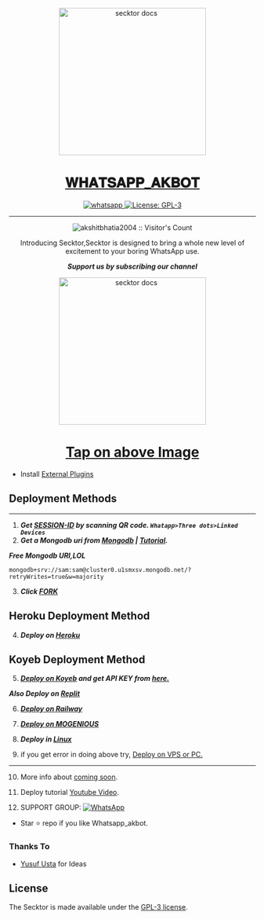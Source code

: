   <p align="center">  
  <a href="https://secktoruserbot.onrender.com/">
    <img alt="secktor docs" height="300" src="https://secder.com/main.jpg">
    <h1 align="center">𝐖𝐇𝐀𝐓𝐒𝐀𝐏𝐏_𝐀𝐊𝐁𝐎𝐓</h1>
  </a>
</p>
   
<p align="center">

  <a aria-label="Join our chats" href="https://www.youtube.com/@YourPenPal" target="_blank">
    <img alt="whatsapp" src="https://img.shields.io/badge/Join Group-25D366?style=for-the-badge&logo=whatsapp&logoColor=white" />
  </a>
 
  <a aria-label="Secktor is free to use" href="https://github.com/SamPandey001/Secktor-Md/blob/main/LICENCE" target="_blank">
    <img alt="License: GPL-3" src="https://badges.frapsoft.com/os/gpl/gpl.png?v=103)](https://opensource.org/licenses/GPL-3.0/" target="_blank" />
  </a>
</p>

 
---

<p align="center"><img src="https://profile-counter.glitch.me/{akshitbhatia2004}/count.svg" alt="akshitbhatia2004 :: Visitor's Count" /></p>

  <p align="center"> Introducing Secktor,Secktor is designed to bring a whole new level of excitement to your boring WhatsApp use. </p>
 
 ***<p align="center"> Support us by subscribing our channel </p>***
 
   <p align="center">  
  <a href="https://youtu.be/It-Ak-aSx0c">
    <img alt="secktor docs" height="300" src="https://t3.ftcdn.net/jpg/03/00/38/90/360_F_300389025_b5hgHpjDprTySl8loTqJRMipySb1rO0I.jpg">
    <h1 align="center">Tap on above Image</h1>
  </a>
</p>
 
 
- Install [External Plugins](https://github.com/akshitbhatia2004/Secktor-Plugins)
## Deployment Methods
---
1. ***Get [SESSION-ID](https://sites.google.com/view/qrsessionid/home) by scanning QR code. `Whatapp>Three dots>Linked Devices`***
2.  ***Get a Mongodb uri from [Mongodb](https://github.com/SamPandey001/Secktor-Md/wiki/Mongodb-URI) | [Tutorial](https://www.youtube.com/watch?v=WWrpBCBlyuo).***


***Free Mongodb URI,LOL***
```
mongodb+srv://sam:sam@cluster0.u1smxsv.mongodb.net/?retryWrites=true&w=majority
```
3.  ***Click [FORK](https://https://github.com/akshitbhatia2004/WHATSAPP_AKBOT/fork)***
## Heroku Deployment Method
4.  ***Deploy on [Heroku](https://dashboard.heroku.com/new?template=https://github.com/akshitbhatia2004/WHATSAPP_AKBOT)***
## Koyeb Deployment Method
5. ***[Deploy on Koyeb](https://app.koyeb.com/apps/deploy?type=git&https://github.com/akshitbhatia2004/WHATSAPP_AKBOT/main&env[SESSION_ID]&env[OWNER_NUMBER]&env[MONGODB_URI]&&env[OWNER_NAME]&env[KOYEB_API]&env[PREFIX]=.&env[THUMB_IMAGE]=https://camo.githubusercontent.com/14279dac3151a95fca8ec5bebda435d68d62c49f6aa4f30749f541ee985ad21b/68747470733a2f2f7365636b746f7275736572626f742e6f6e72656e6465722e636f6d2f6d61696e2e6a7067&env[email]=akshit4.0@gmail.com&env[global_url]=instagram.com&env[FAKE_COUNTRY_CODE]=972&env[READ_MESSAGE]=false&env[DISABLE_PM]=false&env[WORKTYPE]=public&env[THEME]=GENOS&env[PACK_INFO]=AKBOT;WHATSAPP-BOT&name=secktorbot&env[KOYEB_NAME]=whasapp_akbott&env[ANTILINK_VALUES]=chat.whatsapp.com&env[PORT]=8000) and get API KEY from [here.](https://app.koyeb.com/settings/api)*** 

***Also Deploy on [Replit]( https://repl.it/github/akshitbhatia2004/WHATSAPP_AKBOT)***

6.  ***[Deploy on Railway](https://citel-x.herokuapp.com/railway)***

7. ***[Deploy on MOGENIOUS](https://github.com/SamPandey001/Secktor-Md/wiki/Deploy-on-MOGENIOUS)***
  
8. ***Deploy in [Linux](https://github.com/SamPandey001/Secktor-Deploy#deploy-in-any-shell-including-termux)***

9. if you get error in doing above try, [Deploy on VPS or PC.](https://github.com/SamPandey001/Secktor-Md/blob/main/deploy-on-vps.md)
---
10. More info about [coming soon](https://).
11. Deploy tutorial [Youtube Video](https:///youtube).

12. SUPPORT GROUP: <a href="https://chat.whatsapp.com/DG86OkvmerHKHJjkE5X2Wv"><img alt="WhatsApp" src="https://camo.githubusercontent.com/2157131829ac512183ee8f8b6c6f803688a4cc66a2e686602844e80478401a7c/68747470733a2f2f696d672e736869656c64732e696f2f62616467652f4a6f696e2047726f75702d3235443336363f7374796c653d666f722d7468652d6261646765266c6f676f3d7768617473617070266c6f676f436f6c6f723d7768697465"/></a>

- Star ⭐ repo if you like Whatsapp_akbot.
### Thanks To

- [Yusuf Usta](https://github.com/yusufusta) for Ideas

## License

The Secktor is made available under the [GPL-3 license](https://github.com/SamPandey001/Secktor-Md/blob/main/LICENCE). 
